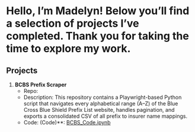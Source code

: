 # Hello, I’m Madelyn! Below you’ll find a selection of projects I’ve completed. Thank you for taking the time to explore my work.

## Projects

1. **BCBS Prefix Scraper**  
   - Repo:  
   - Description: This repository contains a Playwright-based Python script that navigates every alphabetical range (A–Z) of the Blue Cross Blue Shield Prefix List website, handles pagination, and exports a consolidated CSV of all prefix to insurer name mappings. 
   - Code:  (Code)**: [BCBS_Code.ipynb](https://github.com/DataHues/BCBS-Prefix-Scraper/blob/main/BCBS_Code.ipynb)

